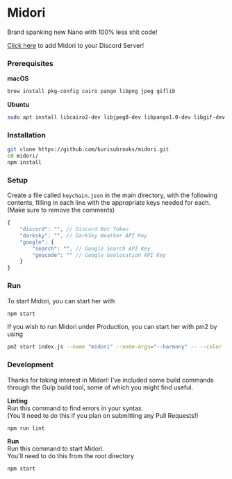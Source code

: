 # Midori
Brand spanking new Nano with 100% less shit code!

[Click here](https://discordapp.com/oauth2/authorize?client_id=212915056491495424&scope=bot) to add Midori to your Discord Server!

### Prerequisites
**macOS**
```bash
brew install pkg-config cairo pango libpng jpeg giflib
```

**Ubuntu**
```bash
sudo apt install libcairo2-dev libjpeg8-dev libpango1.0-dev libgif-dev build-essential g++
```

### Installation
```bash
git clone https://github.com/kurisubrooks/midori.git
cd midori/
npm install
```

### Setup
Create a file called `keychain.json` in the main directory, with the following contents, filling in each line with the appropriate keys needed for each. (Make sure to remove the comments)

```js
{
    "discord": "", // Discord Bot Token
    "darksky": "", // DarkSky Weather API Key
    "google": {
        "search": "", // Google Search API Key
        "geocode": "" // Google Geolocation API Key
    }
}
```

### Run
To start Midori, you can start her with

```bash
npm start
```

If you wish to run Midori under Production, you can start her with pm2 by using

```bash
pm2 start index.js --name "midori" --node-args="--harmony" -- --color
```

### Development
Thanks for taking interest in Midori!
I've included some build commands through the Gulp build tool, some of which you might find useful.

**Linting**  
Run this command to find errors in your syntax.  
(You'll need to do this if you plan on submitting any Pull Requests!)

```bash
npm run lint
```

**Run**  
Run this command to start Midori.  
You'll need to do this from the root directory

```bash
npm start
```
